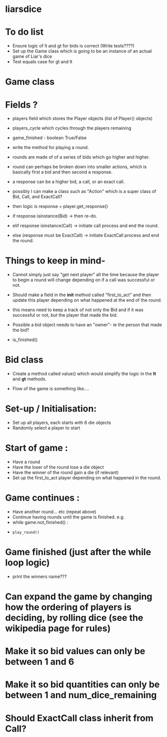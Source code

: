 # liarsdice

# To do list

* Ensure logic of lt and gt for bids is correct (Write tests????)
* Set up the Game class which is going to be an instance of an actual game of Liar's dice
* Test equals case for gt and lt

# Game class

# Fields ? 
*  players field which stores the Player objects (list of Player() objects)
*  players_cycle which cycles through the players remaining
*  game_finished - boolean True/False

*  write the method for playing a round.

* rounds are made of of a series of bids which go higher and higher.
* round can perhaps be broken down into smaller actions, which is basically first a bid and then second a response.
* a response can be a higher bid, a call, or an exact call.
* possibly I can make a class such as "Action" which is a super class of Bid, Call, and ExactCall?
* then logic is response = player.get_response()
* if response isinstance(Bid) -> then re-do.
* elif response isinstance(Call) -> initiate call process and end the round.
* else (response must be ExactCall) -> initiate ExactCall process and end the round.

# Things to keep in mind-

* Cannot simply just say "get next player" all the time because the player to begin a round will change depending on if a call was successful or not.
* Should make a field in the __init__ method called "first_to_act" and then update this player depending on what happened at the end of the round.
* this means need to keep a track of not only the Bid and if it was successful or not, but the player that made the bid.
* Possible a bid object needs to have an "owner"- ie the person that made the bid?

* is_finished()


# Bid class

* Create a method called value() which would simplify the logic in the __lt__ and __gt__ methods.


* Flow of the game is something like....

# Set-up / Initialisation:

* Set up all players, each starts with 6 die objects
* Randomly select a player to start

# Start of game :
* Have a round
* Have the loser of the round lose a die object
* Have the winner of the round gain a die (if relevant)
* Set up the first_to_act player depending on what happened in the round.


# Game continues : 
* Have another round... etc (repeat above)
* Continue having rounds until the game is finished. e.g.
* while game.not_finished() :
*     play_round()

# Game finished (just after the while loop logic)
* print the winners name???



# Can expand the game by changing how the ordering of players is deciding, by rolling dice (see the wikipedia page for rules)

# Make it so bid values can only be between 1 and 6
# Make it so bid quantities can only be between 1 and num_dice_remaining

# Should ExactCall class inherit from Call?